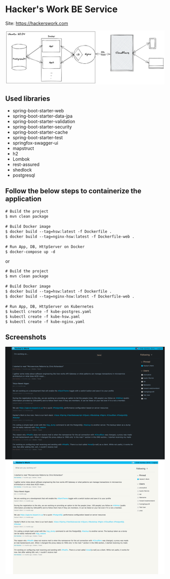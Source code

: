 # Hacker's Work BE Service

Site: https://hackerswork.com

<img src="architecture.png">

## Used libraries
* spring-boot-starter-web
* spring-boot-starter-data-jpa
* spring-boot-starter-validation
* spring-boot-starter-security
* spring-boot-starter-cache
* spring-boot-starter-test
* springfox-swagger-ui
* mapstruct
* h2
* Lombok
* rest-assured
* shedlock
* postgresql

## Follow the below steps to containerize the application

```shell
# Build the project
$ mvn clean package

# Build Docker image
$ docker build --tag=hsw:latest -f Dockerfile .
$ docker build --tag=nginx-hsw:latest -f Dockerfile-web .

# Run App, DB, HttpServer on Docker
$ docker-compose up -d
```

or


```shell
# Build the project
$ mvn clean package

# Build Docker image
$ docker build --tag=hsw:latest -f Dockerfile .
$ docker build --tag=nginx-hsw:latest -f Dockerfile-web .

# Run App, DB, HttpServer on Kubernetes
$ kubectl create -f kube-postgres.yaml
$ kubectl create -f kube-hsw.yaml
$ kubectl create -f kube-nginx.yaml
```

## Screenshots
<img src="dark-web.png" width="600">
<img src="light-web.png" width="600">

